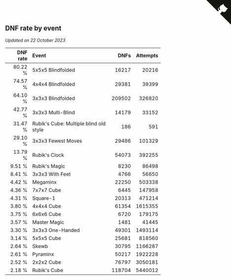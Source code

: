 ## DNF rate by event

*Updated on 22 October 2023*

| DNF rate | Event | DNFs | Attempts |
| ---: | :--- | ---: | ---: |
| 80.22 % | 5x5x5 Blindfolded | 16217 | 20216 |
| 74.57 % | 4x4x4 Blindfolded | 29381 | 39399 |
| 64.10 % | 3x3x3 Blindfolded | 209502 | 326820 |
| 42.77 % | 3x3x3 Multi-Blind | 14179 | 33152 |
| 31.47 % | Rubik's Cube: Multiple blind old style | 186 | 591 |
| 29.10 % | 3x3x3 Fewest Moves | 29486 | 101329 |
| 13.79 % | Rubik's Clock | 54073 | 392255 |
| 9.51 % | Rubik's Magic | 8230 | 86498 |
| 8.41 % | 3x3x3 With Feet | 4766 | 56650 |
| 4.42 % | Megaminx | 22250 | 503338 |
| 4.36 % | 7x7x7 Cube | 6445 | 147958 |
| 4.31 % | Square-1 | 20313 | 471214 |
| 3.80 % | 4x4x4 Cube | 61354 | 1615355 |
| 3.75 % | 6x6x6 Cube | 6720 | 179175 |
| 3.57 % | Master Magic | 1481 | 41445 |
| 3.30 % | 3x3x3 One-Handed | 49301 | 1493114 |
| 3.14 % | 5x5x5 Cube | 25681 | 818560 |
| 2.64 % | Skewb | 30795 | 1166287 |
| 2.61 % | Pyraminx | 50217 | 1922228 |
| 2.52 % | 2x2x2 Cube | 76797 | 3050181 |
| 2.18 % | Rubik's Cube | 118704 | 5440012 |


<a href="https://github.com/jonatanklosko/wca_statistics" class="github-corner" aria-label="View source on Github"><svg width="80" height="80" viewBox="0 0 250 250" style="fill:#151513; color:#fff; position: absolute; top: 0; border: 0; right: 0;" aria-hidden="true"><path d="M0,0 L115,115 L130,115 L142,142 L250,250 L250,0 Z"></path><path d="M128.3,109.0 C113.8,99.7 119.0,89.6 119.0,89.6 C122.0,82.7 120.5,78.6 120.5,78.6 C119.2,72.0 123.4,76.3 123.4,76.3 C127.3,80.9 125.5,87.3 125.5,87.3 C122.9,97.6 130.6,101.9 134.4,103.2" fill="currentColor" style="transform-origin: 130px 106px;" class="octo-arm"></path><path d="M115.0,115.0 C114.9,115.1 118.7,116.5 119.8,115.4 L133.7,101.6 C136.9,99.2 139.9,98.4 142.2,98.6 C133.8,88.0 127.5,74.4 143.8,58.0 C148.5,53.4 154.0,51.2 159.7,51.0 C160.3,49.4 163.2,43.6 171.4,40.1 C171.4,40.1 176.1,42.5 178.8,56.2 C183.1,58.6 187.2,61.8 190.9,65.4 C194.5,69.0 197.7,73.2 200.1,77.6 C213.8,80.2 216.3,84.9 216.3,84.9 C212.7,93.1 206.9,96.0 205.4,96.6 C205.1,102.4 203.0,107.8 198.3,112.5 C181.9,128.9 168.3,122.5 157.7,114.1 C157.9,116.9 156.7,120.9 152.7,124.9 L141.0,136.5 C139.8,137.7 141.6,141.9 141.8,141.8 Z" fill="currentColor" class="octo-body"></path></svg></a><style>.github-corner:hover .octo-arm{animation:octocat-wave 560ms ease-in-out}@keyframes octocat-wave{0%,100%{transform:rotate(0)}20%,60%{transform:rotate(-25deg)}40%,80%{transform:rotate(10deg)}}@media (max-width:500px){.github-corner:hover .octo-arm{animation:none}.github-corner .octo-arm{animation:octocat-wave 560ms ease-in-out}}</style>
